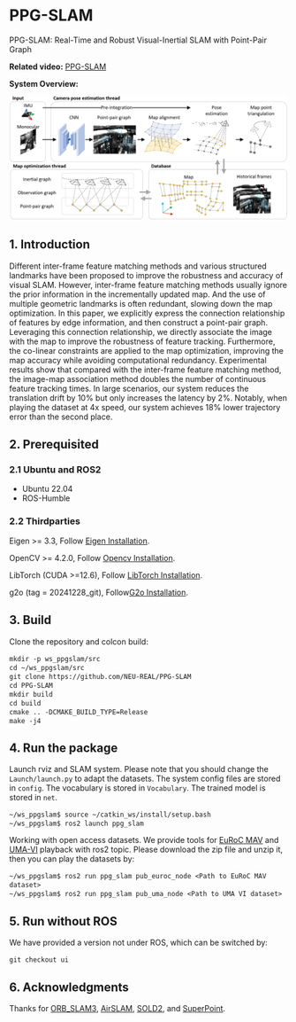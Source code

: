 # PPG-SLAM
PPG-SLAM: Real-Time and Robust Visual-Inertial SLAM with Point-Pair Graph

**Related video:** [PPG-SLAM](https://youtu.be/87kftCq5J2I)

**System Overview:**

![Overview](./misc/SystemOverview.png "System Overview")


## 1. Introduction
Different inter-frame feature matching methods and various structured landmarks have been proposed to improve the robustness and accuracy of visual SLAM. However, inter-frame feature matching methods usually ignore the prior information in the incrementally updated map. And the use of multiple geometric landmarks is often redundant, slowing down the map optimization. In this paper, we explicitly express the connection relationship of features by edge information, and then construct a point-pair graph. Leveraging this connection relationship, we directly associate the image with the map to improve the robustness of feature tracking. Furthermore, the co-linear constraints are applied to the map optimization, improving the map accuracy while avoiding computational redundancy. Experimental results show that compared with the inter-frame feature matching method, the image-map association method doubles the number of continuous feature tracking times. In large scenarios, our system reduces the translation drift by 10% but only increases the latency by 2%. Notably, when playing the dataset at 4x speed, our system achieves 18% lower trajectory error than the second place.

## 2. Prerequisited

### 2.1 Ubuntu and ROS2

- Ubuntu 22.04
- ROS-Humble

### 2.2 Thirdparties

Eigen >= 3.3, Follow [Eigen Installation](https://eigen.tuxfamily.org/index.php?title=Main_Page).

OpenCV >= 4.2.0, Follow [Opencv Installation](http://opencv.org/).

LibTorch (CUDA >=12.6), Follow [LibTorch Installation](https://pytorch.org/get-started/locally/).

g2o (tag = 20241228_git), Follow[G2o Installation](https://github.com/RainerKuemmerle/g2o).

## 3. Build

Clone the repository and colcon build:

```
mkdir -p ws_ppgslam/src
cd ~/ws_ppgslam/src
git clone https://github.com/NEU-REAL/PPG-SLAM
cd PPG-SLAM
mkdir build
cd build
cmake .. -DCMAKE_BUILD_TYPE=Release
make -j4
```

## 4. Run the package


Launch rviz and SLAM system. Please note that you should change the `Launch/launch.py` to adapt the datasets. The system config files are stored in `config`. The vocabulary is stored in `Vocabulary`. The trained model is stored in `net`.

```
~/ws_ppgslam$ source ~/catkin_ws/install/setup.bash
~/ws_ppgslam$ ros2 launch ppg_slam 
```

Working with open access datasets. We provide tools for [EuRoC MAV](http://robotics.ethz.ch/~asl-datasets/ijrr_euroc_mav_dataset/) and [UMA-VI](https://mapir.isa.uma.es/mapirwebsite/?p=2108&page=2) playback with ros2 topic. Please download the zip file and unzip it, then you can play the datasets by:

```
~/ws_ppgslam$ ros2 run ppg_slam pub_euroc_node <Path to EuRoC MAV dataset>
~/ws_ppgslam$ ros2 run ppg_slam pub_uma_node <Path to UMA VI dataset>
```

## 5. Run without ROS

We have provided a version not under ROS, which can be switched by:

```
git checkout ui
```


## 6. Acknowledgments

Thanks for [ORB_SLAM3](https://github.com/UZ-SLAMLab/ORB_SLAM3), [AirSLAM](https://github.com/sair-lab/AirSLAM), [SOLD2](https://github.com/cvg/SOLD2), and [SuperPoint](https://github.com/magicleap/SuperPointPretrainedNetwork). 


